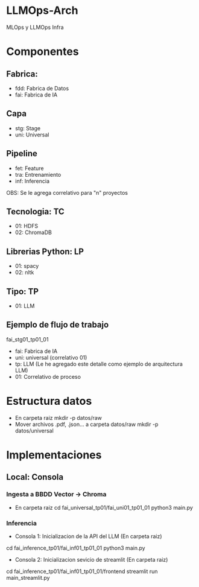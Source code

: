 # LLMOps-Arch
MLOps y LLMOps Infra

# Componentes 
## Fabrica:
- fdd: Fabrica de Datos
- fai: Fabrica de IA

## Capa
- stg: Stage
- uni: Universal

## Pipeline
- fet: Feature
- tra: Entrenamiento
- inf: Inferencia

OBS: Se le agrega correlativo para "n" proyectos

## Tecnologia: TC
- 01: HDFS
- 02: ChromaDB

## Librerias Python: LP
- 01: spacy
- 02: nltk

## Tipo: TP
- 01: LLM

## Ejemplo de flujo de trabajo
fai_stg01_tp01_01
- fai: Fabrica de IA
- uni: universal (correlativo 01)
- tp: LLM (Le he agregado este detalle como ejemplo de arquitectura LLM)
- 01: Correlativo de proceso

# Estructura datos
- En carpeta raiz
mkdir -p datos/raw
- Mover archivos .pdf, .json... a carpeta datos/raw
mkdir -p datos/universal

# Implementaciones

## Local: Consola
### Ingesta a BBDD Vector -> Chroma
- En carpeta raiz
cd fai_universal_tp01/fai_uni01_tp01_01
python3 main.py

### Inferencia
- Consola 1: Inicializacion de la API del LLM (En carpeta raiz)

cd fai_inference_tp01/fai_inf01_tp01_01
python3 main.py 

- Consola 2: Inicializacion sevicio de streamlit (En carpeta raiz)

cd fai_inference_tp01/fai_inf01_tp01_01/frontend
streamlit run main_streamlit.py